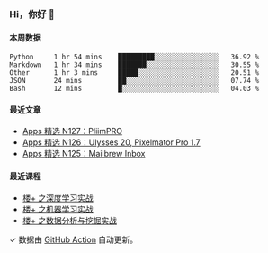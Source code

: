 ### Hi，你好 👋

<!--
**huhuhang/huhuhang** is a ✨ _special_ ✨ repository because its `README.md` (this file) appears on your GitHub profile.

Here are some ideas to get you started:

- 🔭 I’m currently working on ...
- 🌱 I’m currently learning ...
- 👯 I’m looking to collaborate on ...
- 🤔 I’m looking for help with ...
- 💬 Ask me about ...
- 📫 How to reach me: ...
- 😄 Pronouns: ...
- ⚡ Fun fact: ...
-->

#### 本周数据

<!--START_SECTION:waka-->
```text
Python     1 hr 54 mins    █████████░░░░░░░░░░░░░░░░   36.92 % 
Markdown   1 hr 34 mins    ███████░░░░░░░░░░░░░░░░░░   30.55 % 
Other      1 hr 3 mins     █████░░░░░░░░░░░░░░░░░░░░   20.51 % 
JSON       24 mins         ██░░░░░░░░░░░░░░░░░░░░░░░   07.74 % 
Bash       12 mins         █░░░░░░░░░░░░░░░░░░░░░░░░   04.03 %
```
<!--END_SECTION:waka-->

#### 最近文章

<!-- BLOG:START -->
- [Apps 精选 N127：PliimPRO](http://huhuhang.com/post/product-hunt/product-hunt-n127)
- [Apps 精选 N126：Ulysses 20, Pixelmator Pro 1.7](http://huhuhang.com/post/product-hunt/product-hunt-n126)
- [Apps 精选 N125：Mailbrew Inbox](http://huhuhang.com/post/product-hunt/product-hunt-n125)
<!-- BLOG:END -->

#### 最近课程

<!-- SYL:START -->
- [楼+ 之深度学习实战](https://lanqiao.cn/courses/2617)
- [楼+ 之机器学习实战](https://lanqiao.cn/courses/2616)
- [楼+ 之数据分析与挖掘实战](https://lanqiao.cn/courses/2615)
<!-- SYL:END -->

✓ 数据由 [GitHub Action](https://github.com/huhuhang/huhuhang/actions) 自动更新。
